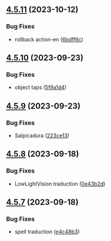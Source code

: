 ## [4.5.11](https://github.com/allnnde/pf2e-esp-translation/compare/v4.5.10...v4.5.11) (2023-10-12)


### Bug Fixes

* rollback action-en ([6bdff6c](https://github.com/allnnde/pf2e-esp-translation/commit/6bdff6cbc71cbe400594194887d5720f255d5964))



## [4.5.10](https://github.com/allnnde/pf2e-esp-translation/compare/v4.5.9...v4.5.10) (2023-09-23)


### Bug Fixes

* object taps ([5f9a1d4](https://github.com/allnnde/pf2e-esp-translation/commit/5f9a1d41c083b4f7640720d6abc43e8cc94138d5))



## [4.5.9](https://github.com/allnnde/pf2e-esp-translation/compare/v4.5.8...v4.5.9) (2023-09-23)


### Bug Fixes

* Salpicadura ([223ce13](https://github.com/allnnde/pf2e-esp-translation/commit/223ce13e86e8a387fd754dc717e5ddb1bb03c1fd))



## [4.5.8](https://github.com/allnnde/pf2e-esp-translation/compare/v4.5.7...v4.5.8) (2023-09-18)


### Bug Fixes

* LowLightVision traduction ([0e43b2d](https://github.com/allnnde/pf2e-esp-translation/commit/0e43b2d4848a44f0c41b085953fdb346b8368c2e))



## [4.5.7](https://github.com/allnnde/pf2e-esp-translation/compare/v4.5.6...v4.5.7) (2023-09-18)


### Bug Fixes

* spell traduction ([e4c48b3](https://github.com/allnnde/pf2e-esp-translation/commit/e4c48b394d8ae67d9b81bfbbb4e7d22c7d26ef20))




